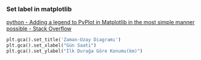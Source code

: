 ###  Set label in matplotlib


[python - Adding a legend to PyPlot in Matplotlib in the most simple manner possible - Stack Overflow](https://stackoverflow.com/questions/19125722/adding-a-legend-to-pyplot-in-matplotlib-in-the-most-simple-manner-possible "python - Adding a legend to PyPlot in Matplotlib in the most simple manner possible - Stack Overflow")


 

```python
plt.gca().set_title('Zaman-Uzay Diagramı')
plt.gca().set_xlabel("Gün Saati")
plt.gca().set_ylabel("İlk Durağa Göre Konumu(km)")
```

